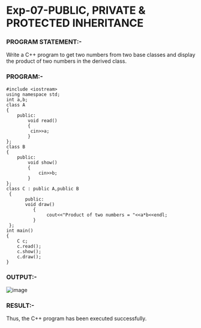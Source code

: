 

# Exp-07-PUBLIC, PRIVATE & PROTECTED INHERITANCE

### PROGRAM STATEMENT:-
Write a C++ program to get two numbers from two base classes and display the product of two 
numbers in the derived class.

### PROGRAM:-
```
#include <iostream> 
using namespace std; 
int a,b; 
class A  
{ 
    public: 
        void read() 
        { 
         cin>>a; 
        } 
}; 
class B  
{ 
    public: 
        void show() 
        { 
            cin>>b; 
        } 
}; 
class C : public A,public B 
 { 
       public:
       void draw() 
          { 
               cout<<"Product of two numbers = "<<a*b<<endl; 
          } 
 }; 
int main() 
{ 
    C c; 
    c.read(); 
    c.show(); 
    c.draw(); 
} 
```
### OUTPUT:-
![image](https://github.com/ManiKandan228/19CS401/assets/119160414/27b8cac0-c7f5-4413-a8e4-f08cf97d7b34)

### RESULT:-
Thus, the C++ program has been executed successfully. 
